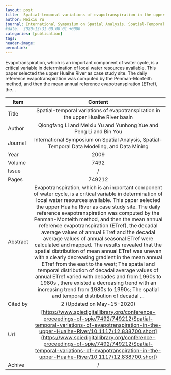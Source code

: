 ```yaml
---
layout: post
title:  Spatial-temporal variations of evapotranspiration in the upper Huaihe River basin
author: Meixiu Yu
journal: International Symposium on Spatial Analysis, Spatial-Temporal Data Modeling, and Data Mining
#date:  2020-12-31 00:00:01 +0000
categories: [publication]
tags: 
header-image: 
permalink: 
---
```

Evapotranspiration, which is an important component of water cycle, is a critical variable in determination of local water resources available. This paper selected the upper Huaihe River as case study site. The daily reference evapotranspiration was computed by the Penman-Monteith method, and then the mean annual reference evapotranspiration (ETref), the...
<!--the above is the excerpt-->
<!--more-->
<!--the following is the text-->


| Item           | Content    |
| ---------------|:-----------:|
| Title          | Spatial-temporal variations of evapotranspiration in the upper Huaihe River basin     |
| Author         | Qiongfang Li and Meixiu Yu and Yunhong Xue and Peng Li and Bin You    |
| Journal        | International Symposium on Spatial Analysis, Spatial-Temporal Data Modeling, and Data Mining   |
| Year           | 2009      |
| Volume         | 7492	   |
| Issue          | /	   |
| Pages          | 749212	   |
| Abstract       | Evapotranspiration, which is an important component of water cycle, is a critical variable in determination of local water resources available. This paper selected the upper Huaihe River as case study site. The daily reference evapotranspiration was computed by the Penman-Monteith method, and then the mean annual reference evapotranspiration (ETref), the decadal average values of annual ETref and the decadal average values of annual seasonal ETref were calculated and mapped. The results revealed that the spatial distribution of mean annual ETref was uneven with a clearly decreasing gradient in the mean annual ETref from the east to the west; The spatial and temporal distribution of decadal average values of annual ETref varied with decades and from 1960s to 1980s , there existed a decreasing trend with an increasing trend from 1980s to 1990s; The spatial and temporal distribution of decadal …	 |
| Cited by			 | 2 (Updated on May-15-2020)   |
| Url  					 | [https://www.spiedigitallibrary.org/conference-proceedings-of-spie/7492/749212/Spatial-temporal-variations-of-evapotranspiration-in-the-upper-Huaihe-River/10.1117/12.838700.short](https://www.spiedigitallibrary.org/conference-proceedings-of-spie/7492/749212/Spatial-temporal-variations-of-evapotranspiration-in-the-upper-Huaihe-River/10.1117/12.838700.short)		   |
| Achive 	       | /		 |

